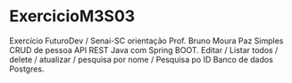 # ExercicioM3S03
Exercício FuturoDev / Senai-SC orientação Prof. Bruno Moura Paz
Simples CRUD de pessoa API REST Java com Spring BOOT.
Editar / Listar todos / delete / atualizar / pesquisa por nome / Pesquisa po ID
Banco de dados Postgres.
